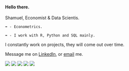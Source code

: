 #### Hello there.
Shamuel, Economist & Data Scientis.

	➡️ - Econometrics.

	➡️ - I work with R, Python and SQL mainly.
	

I constantly work on projects, they will come out over time.

Message me on <a href="https://www.linkedin.com/in/shamuel-molina-duque-89700b240" target="_blank">LinkedIn</a>, or <a href="mailto:shamuelsmd6@gmail.com">email</a> me.

<div>

  <img src="https://skillicons.dev/icons?i=bash" />
  <img src="https://skillicons.dev/icons?i=py" />
  <img src="https://skillicons.dev/icons?i=r" />
  <img src="https://skillicons.dev/icons?i=mysql" />
  <img src="https://skillicons.dev/icons?i=postgres" />
 
</div>

<br />

</div>
